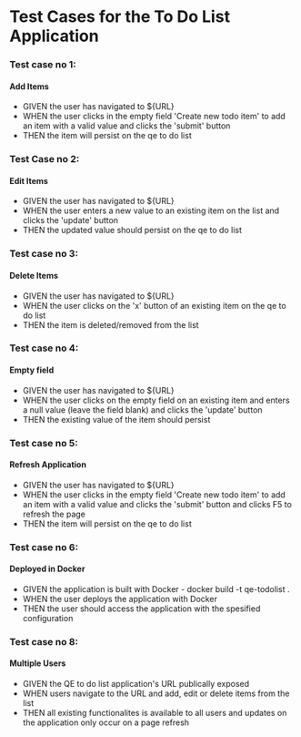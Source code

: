 # Test Cases for the To Do List Application #
### Test case no 1: ###
#### Add Items ####
- GIVEN the user has navigated to ${URL}
- WHEN the user clicks in the empty field 'Create new todo item' to add an item with a valid value and clicks the 'submit' button
- THEN the item will persist on the qe to do list

### Test Case no 2: ###
#### Edit Items ####
- GIVEN the user has navigated to ${URL}
- WHEN the user enters a new value to an existing item on the list and clicks the 'update' button
- THEN the updated value should persist on the qe to do list

### Test case no 3: ###
#### Delete Items ####
- GIVEN the user has navigated to ${URL}
- WHEN the user clicks on the 'x' button of an existing item on the qe to do list
- THEN the item is deleted/removed from the list

### Test case no 4: ###
#### Empty field ####
- GIVEN the user has navigated to ${URL}
- WHEN the user clicks on the empty field on an existing item and enters a null value (leave the field blank) and clicks the 'update' button
- THEN the existing value of the item should persist

### Test case no 5: ###
#### Refresh Application ####
- GIVEN the user has navigated to ${URL}
- WHEN the user clicks in the empty field 'Create new todo item' to add an item with a valid value and clicks the 'submit' button and clicks F5 to refresh the page
- THEN the item will persist on the qe to do list

### Test case no 6: ###
#### Deployed in Docker ####
- GIVEN the application is built with Docker - docker build -t qe-todolist .
- WHEN the user deploys the application with Docker
- THEN the user should access the application with the spesified configuration

### Test case no 8: ###
#### Multiple Users ####
- GIVEN the QE to do list application's URL publically exposed
- WHEN users navigate to the URL and add, edit or delete items from the list
- THEN all existing functionalites is available to all users and updates on the application only occur on a page refresh

